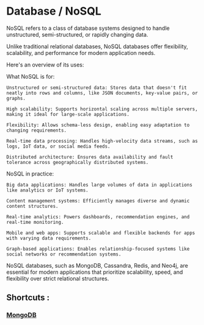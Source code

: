 # Database / NoSQL

NoSQL refers to a class of database systems designed to handle unstructured, semi-structured, or rapidly changing data. 

Unlike traditional relational databases, NoSQL databases offer flexibility, scalability, and performance for modern application needs. 

Here's an overview of its uses:

What NoSQL is for:

    Unstructured or semi-structured data: Stores data that doesn't fit neatly into rows and columns, like JSON documents, key-value pairs, or graphs.

    High scalability: Supports horizontal scaling across multiple servers, making it ideal for large-scale applications.

    Flexibility: Allows schema-less design, enabling easy adaptation to changing requirements.

    Real-time data processing: Handles high-velocity data streams, such as logs, IoT data, or social media feeds.

    Distributed architecture: Ensures data availability and fault tolerance across geographically distributed systems.

NoSQL in practice:

    Big data applications: Handles large volumes of data in applications like analytics or IoT systems.

    Content management systems: Efficiently manages diverse and dynamic content structures.

    Real-time analytics: Powers dashboards, recommendation engines, and real-time monitoring.

    Mobile and web apps: Supports scalable and flexible backends for apps with varying data requirements.

    Graph-based applications: Enables relationship-focused systems like social networks or recommendation systems.

NoSQL databases, such as MongoDB, Cassandra, Redis, and Neo4j, are essential for modern applications that prioritize scalability, speed, and flexibility over strict relational structures.

## Shortcuts :

### [MongoDB](https://github.com/DeusExAliquo/Knowledge/tree/main/PythonKnowledge/Database/MongoDB)